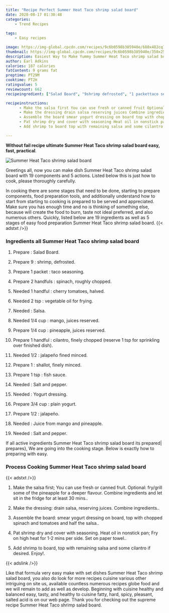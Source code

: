 ```yaml
---
title: "Recipe Perfect Summer Heat Taco shrimp salad board"
date: 2020-08-17 01:30:48
categories:
    - Trend Recipes
    
tags:
    - Easy recipes

image: https://img-global.cpcdn.com/recipes/9c6b0598b385940e/680x482cq70/summer-heat-taco-shrimp-salad-board-recipe-main-photo.jpg
thumbnail: https://img-global.cpcdn.com/recipes/9c6b0598b385940e/350x250cq70/summer-heat-taco-shrimp-salad-board-recipe-main-photo.jpg
description: Easiest Way to Make Yummy Summer Heat Taco shrimp salad board with 19 ingredients and 5 stages of easy cooking.
author: Earl Adkins
calories: 187 calories
fatContent: 9 grams fat
preptime: PT29M
cooktime: PT2H
ratingvalue: 5
reviewcount: 662
recipeingredient: ["Salad Board", "9shrimp defrosted", "1 packettaco seasoning", "2 handfulsspinach roughly chopped", "1 handfulcherry tomatoes halved", "2 tspvegetable oil for frying", "Salsa", "1/4 cupmango juices reserved", "1/4 cuppineapple juices reserved", "1 handfulcilantro finely chopped reserve 1 tsp for sprinkling over finished dish", "1/2jalapeo fined minced", "1shallot finely minced", "1 tspfish sauce", "Salt and pepper", "Yogurt dressing", "3/4 cupplain yogurt", "1/2jalapeo", "Juice from mango and pineapple", "Salt and pepper"]

recipeinstructions: 
      - Make the salsa first You can use fresh or canned fruit Optional frygrill some of the pineapple for a deeper flavour Combine ingredients and let sit in the fridge for at least 30 mins 
      - Make the dressing drain salsa reserving juices Combine ingredients 
      - Assemble the board smear yogurt dressing on board top with chopped spinach and tomatoes and half the salsa 
      - Pat shrimp dry and cover with seasoning Heat oil in nonstick pan Fry on high heat for 12 mins per side Set on paper towel 
      - Add shrimp to board top with remaining salsa and some cilantro if desired Enjoy

---
```




**Without fail recipe ultimate Summer Heat Taco shrimp salad board easy, fast, practical**. 


![Summer Heat Taco shrimp salad board](https://img-global.cpcdn.com/recipes/9c6b0598b385940e/680x482cq70/summer-heat-taco-shrimp-salad-board-recipe-main-photo.jpg "Summer Heat Taco shrimp salad board")




Greetings all, now you can make dish Summer Heat Taco shrimp salad board with 19 components and 5 actions. Listed below this is just how to cook, please thoroughly carefully.

In cooking there are some stages that need to be done, starting to prepare components, food preparation tools, and additionally understand how to start from starting to cooking is prepared to be served and appreciated. Make sure you has enough time and no is thinking of something else, because will create the food to burn, taste not ideal preferred, and also numerous others. Quickly, listed below are 19 ingredients as well as 5 stages of easy food preparation Summer Heat Taco shrimp salad board.
{{< adstxt />}}

### Ingredients all Summer Heat Taco shrimp salad board


1. Prepare  : Salad Board.

1. Prepare 9 : shrimp, defrosted.

1. Prepare 1 packet : taco seasoning.

1. Prepare 2 handfuls : spinach, roughly chopped.

1. Needed 1 handful : cherry tomatoes, halved.

1. Needed 2 tsp : vegetable oil for frying.

1. Needed  : Salsa.

1. Needed 1/4 cup : mango, juices reserved.

1. Prepare 1/4 cup : pineapple, juices reserved.

1. Prepare 1 handful : cilantro, finely chopped (reserve 1 tsp for sprinkling over finished dish).

1. Needed 1/2 : jalapeño fined minced.

1. Prepare 1 : shallot, finely minced.

1. Prepare 1 tsp : fish sauce.

1. Needed  : Salt and pepper.

1. Needed  : Yogurt dressing.

1. Prepare 3/4 cup : plain yogurt.

1. Prepare 1/2 : jalapeño.

1. Needed  : Juice from mango and pineapple.

1. Needed  : Salt and pepper.



If all active ingredients Summer Heat Taco shrimp salad board its prepared| prepares}, We are going into the cooking stage. Below is exactly how to preparing with easy.

### Process Cooking Summer Heat Taco shrimp salad board

{{< adstxt />}}


1. Make the salsa first; You can use fresh or canned fruit. Optional: fry/grill some of the pineapple for a deeper flavour. Combine ingredients and let sit in the fridge for at least 30 mins..



1. Make the dressing: drain salsa, reserving juices. Combine ingredients..



1. Assemble the board: smear yogurt dressing on board, top with chopped spinach and tomatoes and half the salsa..



1. Pat shrimp dry and cover with seasoning. Heat oil in nonstick pan; Fry on high heat for 1-2 mins per side. Set on paper towel..



1. Add shrimp to board, top with remaining salsa and some cilantro if desired. Enjoy!.





{{< adslink />}}

Like that formula very easy make with set dishes Summer Heat Taco shrimp salad board, you also do look for more recipes cuisine various other intriguing on site us, available countless numerous recipes globe food and we will remain to add as well as develop. Beginning with cuisine healthy and balanced easy, tasty, and healthy to cuisine fatty, hard, spicy, pleasant, salted acid is on our web page. Thank you for checking out the supreme recipe Summer Heat Taco shrimp salad board.
